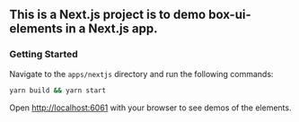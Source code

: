 ## This is a Next.js project is to demo box-ui-elements in a Next.js app.

### Getting Started
Navigate to the `apps/nextjs` directory and run the following commands:

```bash
yarn build && yarn start
```

Open [http://localhost:6061](http://localhost:6061) with your browser to see demos of the elements.

